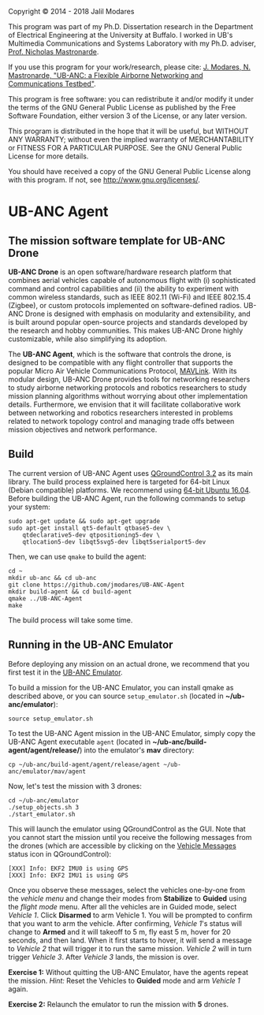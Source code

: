 Copyright © 2014 - 2018 Jalil Modares

This program was part of my Ph.D. Dissertation research in the Department of Electrical Engineering at the University at Buffalo. I worked in UB's Multimedia Communications and Systems Laboratory with my Ph.D. adviser, [Prof. Nicholas Mastronarde](http://www.eng.buffalo.edu/~nmastron).

If you use this program for your work/research, please cite:
[J. Modares, N. Mastronarde, "UB-ANC: a Flexible Airborne Networking and Communications Testbed"](https://doi.org/10.1145/2980159.2980176).

This program is free software: you can redistribute it and/or modify it under the terms of the GNU General Public License as published by the Free Software Foundation, either version 3 of the License, or any later version.

This program is distributed in the hope that it will be useful, but WITHOUT ANY WARRANTY; without even the implied warranty of MERCHANTABILITY or FITNESS FOR A PARTICULAR PURPOSE. See the GNU General Public License for more details.

You should have received a copy of the GNU General Public License along with this program. If not, see <http://www.gnu.org/licenses/>.

# UB-ANC Agent
## The mission software template for UB-ANC Drone
**UB-ANC Drone** is an open software/hardware research platform that combines aerial vehicles capable of autonomous flight with (i) sophisticated command and control capabilities and (ii) the ability to experiment with common wireless standards, such as IEEE 802.11 (Wi-Fi) and IEEE 802.15.4 (Zigbee), or custom protocols implemented on software-defined radios. UB-ANC Drone is designed with emphasis on modularity and extensibility, and is built around popular open-source projects and standards developed by the research and hobby communities. This makes UB-ANC Drone highly customizable, while also simplifying its adoption.

The **UB-ANC Agent**, which is the software that controls the drone, is designed to be compatible with any flight controller that supports the popular Micro Air Vehicle Communications Protocol, [MAVLink](http://mavlink.org). With its modular design, UB-ANC Drone provides tools for networking researchers to study airborne networking protocols and robotics researchers to study mission planning algorithms without worrying about other implementation details. Furthermore, we envision that it will facilitate collaborative work between networking and robotics researchers interested in problems related to network topology control and managing trade offs between mission objectives and network performance.

## Build
The current version of UB-ANC Agent uses [QGroundControl 3.2](http://qgroundcontrol.com) as its main library. The build process explained here is targeted for 64-bit Linux (Debian compatible) platforms. We recommend using [64-bit Ubuntu 16.04](http://releases.ubuntu.com/16.04/). Before building the UB-ANC Agent, run the following commands to setup your system:
```
sudo apt-get update && sudo apt-get upgrade
sudo apt-get install qt5-default qtbase5-dev \
    qtdeclarative5-dev qtpositioning5-dev \
    qtlocation5-dev libqt5svg5-dev libqt5serialport5-dev
```

Then, we can use `qmake` to build the agent:
```
cd ~
mkdir ub-anc && cd ub-anc
git clone https://github.com/jmodares/UB-ANC-Agent
mkdir build-agent && cd build-agent
qmake ../UB-ANC-Agent
make
```

The build process will take some time.

## Running in the UB-ANC Emulator
Before deploying any mission on an actual drone, we recommend that you first test it in the [UB-ANC Emulator](https://github.com/jmodares/UB-ANC-Emulator).

To build a mission for the UB-ANC Emulator, you can install qmake as described above, or you can source `setup_emulator.sh` (located in **~/ub-anc/emulator**):
```
source setup_emulator.sh
```

To test the UB-ANC Agent mission in the UB-ANC Emulator, simply copy the UB-ANC Agent executable `agent` (located in **~/ub-anc/build-agent/agent/release/**) into the emulator's **mav** directory:
```
cp ~/ub-anc/build-agent/agent/release/agent ~/ub-anc/emulator/mav/agent
```

Now, let's test the mission with 3 drones:
```
cd ~/ub-anc/emulator
./setup_objects.sh 3
./start_emulator.sh
```

This will launch the emulator using QGroundControl as the GUI. Note that you cannot start the mission until you receive the following messages from the drones (which are accessible by clicking on the [Vehicle Messages](https://docs.qgroundcontrol.com/en/toolbar/toolbar.html) status icon in QGroundControl):
```
[XXX] Info: EKF2 IMU0 is using GPS
[XXX] Info: EKF2 IMU1 is using GPS
```

Once you observe these messages, select the vehicles one-by-one from the *vehicle menu* and change their modes from **Stabilize** to **Guided** using the *flight mode* menu. After all the vehicles are in Guided mode, select *Vehicle 1*. Click **Disarmed** to arm Vehicle 1. You will be prompted to confirm that you want to arm the vehicle. After confirming, *Vehicle 1*'s status will change to **Armed** and it will takeoff to 5 m, fly east 5 m, hover for 20 seconds, and then land. When it first starts to hover, it will send a message to *Vehicle 2* that will trigger it to run the same mission. *Vehicle 2* will in turn trigger *Vehicle 3*. After *Vehicle 3* lands, the mission is over.

**Exercise 1:** Without quitting the UB-ANC Emulator, have the agents repeat the mission. *Hint:* Reset the Vehicles to **Guided** mode and arm *Vehicle 1* again.

**Exercise 2:** Relaunch the emulator to run the mission with **5** drones.
